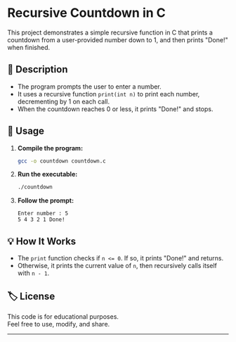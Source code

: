 # Recursive Countdown in C

This project demonstrates a simple recursive function in C that prints a countdown from a user-provided number down to 1, and then prints "Done!" when finished.

## 📄 Description

- The program prompts the user to enter a number.
- It uses a recursive function `print(int n)` to print each number, decrementing by 1 on each call.
- When the countdown reaches 0 or less, it prints "Done!" and stops.

## 📝 Usage

1. **Compile the program:**
   ```sh
   gcc -o countdown countdown.c
   ```

2. **Run the executable:**
   ```sh
   ./countdown
   ```

3. **Follow the prompt:**
   ```
   Enter number : 5
   5 4 3 2 1 Done!
   ```

## 💡 How It Works

- The `print` function checks if `n <= 0`. If so, it prints "Done!" and returns.
- Otherwise, it prints the current value of `n`, then recursively calls itself with `n - 1`.

## 🏷️ License

This code is for educational purposes.  
Feel free to use, modify, and share.

---
